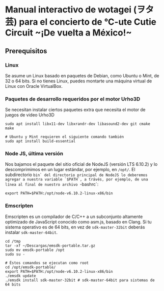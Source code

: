 # Manual interactivo de wotagei (ヲタ芸) para el concierto de °C-ute Cutie Circuit ~¡De vuelta a México!~

## Prerequisitos

### Linux

Se asume un Linux basado en paquetes de Debian, como Ubuntu o Mint, de 32 o 64 bits. Si no tienes Linux, puedes montarte una máquina virtual de Linux con Oracle VirtualBox.

### Paquetes de desarrollo requeridos por el motor Urho3D

Se necesitan instalar ciertos paquetes extra que necesita el motor de juegos de video Urho3D


```
sudo apt install libx11-dev libxrandr-dev libasound2-dev git cmake make

# Ubuntu y Mint requieren el siguiente comando también
sudo apt install build-essential
```

### Node JS, última versión

Nos bajamos el paquete del sitio oficial de NodeJS (versión LTS 6.10.2) y lo descomprimimos en un lugar estándar, por ejemplo, en `/opt/`. El subdirectorio ``bin` del directorio principal de NodeJS lo deberemos agregar a nuestra variable `$PATH`, a trávés, por ejemplo, de una línea al final de nuestro archivo ``-bashrc`:


```
export PATH=$PATH:/opt/node-v6.10.2-linux-x86/bin

```

### Emscripten

Emscripten es un compilador de C/C++ a un subconjunto altamente optimizado de JavaScript conocido como asm.js, basado en Clang. Si tu sistema operativo es de 64 bits, en vez de `sdk-master-32bit` deberás instalar `sdk-master-64bit`.

```
cd /tmp
tar -xf ~/Descargas/emsdk-portable.tar.gz 
sudo mv emsdk-portable /opt
sudo su -

# Éstos comandos se ejecutan como root
cd /opt/emsdk-portable/
export PATH=$PATH:/opt/node-v6.10.2-linux-x86/bin
./emsdk update
./emsdk install sdk-master-32bit # sdk-master-64bit para sistemas de 64 bits
```
